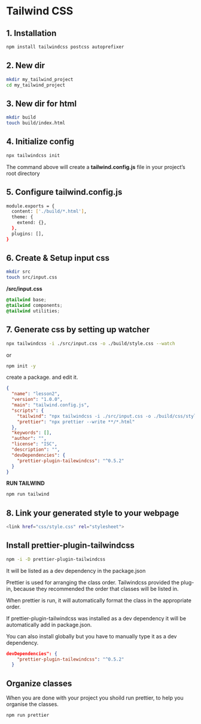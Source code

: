 # Tailwind CSS 

## 1. Installation 
```sh 
npm install tailwindcss postcss autoprefixer
``` 

## 2. New dir 
```sh  
mkdir my_tailwind_project
cd my_tailwind_project
``` 


## 3. New dir for html
```sh 
mkdir build
touch build/index.html
```

## 4. Initialize config 
```sh 
npx tailwindcss init
```
The command above will create a **tailwind.config.js** file in your project’s root directory


## 5. Configure tailwind.config.js 
```sh 
module.exports = {
  content: ['./build/*.html'],
  theme: {
    extend: {},
  },
  plugins: [],
}
```


## 6. Create & Setup input css

```sh 
mkdir src 
touch src/input.css 
```

**/src/input.css**
```css
@tailwind base;
@tailwind components;
@tailwind utilities;
``` 


## 7. Generate css by setting up watcher 
```sh 
npx tailwindcss -i ./src/input.css -o ./build/style.css --watch
 ``` 

or 

```sh 
npm init -y 
``` 
create a package.
and edit it. 

```json 
{
  "name": "lesson2",
  "version": "1.0.0",
  "main": "tailwind.config.js",
  "scripts": {
    "tailwind": "npx tailwindcss -i ./src/input.css -o ./build/css/style.css --watch",
    "prettier": "npx prettier --write **/*.html"
  },
  "keywords": [],
  "author": "",
  "license": "ISC",
  "description": "",
  "devDependencies": {
    "prettier-plugin-tailewindcss": "^0.5.2"
  }
}
```


**RUN TAILWIND** 
```sh 
npm run tailwind
```

## 8. Link your generated style to your webpage 
```sh 
<link href="css/style.css" rel="stylesheet">
```


## Install prettier-plugin-tailwindcss 
```sh 
npm -i -D prettier-plugin-tailwindcss
``` 
It will be listed as a dev dependency in the package.json 

Prettier is used for arranging the class order. Tailwindcss provided the plug-in, because they recommended the order that classes will be listed in. 

When prettier is run, it will automatically format the class in the appropriate order.

If prettier-plugin-tailwindcss was installed as a dev dependency it will be automatically add in package.json.

You can also install globally but you have to manually type it as a dev dependency.
```json
devDependencies": {
    "prettier-plugin-tailewindcss": "^0.5.2"
  }
``` 



## Organize classes 
When you are done with your project you shoild run prettier, to help you organise the classes.

```sh
npm run prettier
```